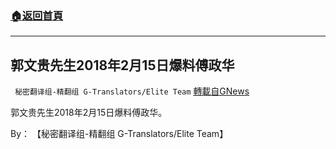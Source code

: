 ###  [:house:返回首頁](https://github.com/ourhimalayas/txt)
---


## 郭文贵先生2018年2月15日爆料傅政华
` 秘密翻译组-精翻组 G-Translators/Elite Team` [轉載自GNews](https://gnews.org/zh-hans/1572220/)

郭文贵先生2018年2月15日爆料傅政华。

By： 【秘密翻译组-精翻组 G-Translators/Elite Team】
